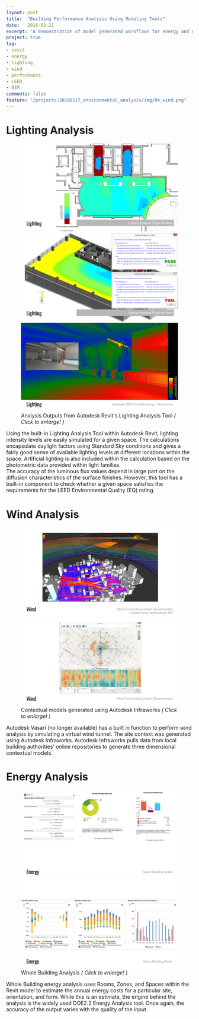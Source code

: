 ```yaml
---
layout: post
title:  "Building Performance Analysis Using Modeling Tools"
date:   2016-03-21
excerpt: "A demonstration of model generated workflows for energy and environmental analysis"
project: true
tag:
- revit 
- energy
- lighting
- wind
- performance
- LEED
- BIM
comments: false
feature: "/projects/20180117_environmental_analysis/img/04_wind.png"
---
```


# Lighting Analysis
<figure class="third">
<a href="/projects/20180117_environmental_analysis/img/01_lighting.png"><img src="/projects/20180117_environmental_analysis/img/01_lighting.png"></a>
<a href="/projects/20180117_environmental_analysis/img/02_lighting.png"><img src="/projects/20180117_environmental_analysis/img/02_lighting.png"></a>
<a href="/projects/20180117_environmental_analysis/img/03_lighting.png"><img src="/projects/20180117_environmental_analysis/img/03_lighting.png"></a>
<figurecaption>Analysis Outputs from Autodesk Revit's Lighting Analysis Tool <i>( Click to enlarge! )</i></figurecaption>
</figure>
Using the built-in Lighting Analysis Tool within Autodesk Revit, lighting intensity levels are easily simulated for a given space. The calculations encapsulate daylight factors using Standard Sky conditions and gives a fairly good sense of available lighting levels at different locations within the space. Artificial lighting is also included within the calculation based on the photometric data provided within light families.
<br />
The accuracy of the luminous flux values depend in large part on the diffusion characteristics of the surface finishes. However, this tool has a built-in component to check whether a given space satisfies the requirements for the LEED Environmental Quality (EQ) rating.

# Wind Analysis
<figure class="half">
<a href="/projects/20180117_environmental_analysis/img/04_wind.png"><img src="/projects/20180117_environmental_analysis/img/04_wind.png"></a>
<a href="/projects/20180117_environmental_analysis/img/05_wind.png"><img src="/projects/20180117_environmental_analysis/img/05_wind.png"></a>
<figurecaption>Contextual models generated using Autodesk Infraworks <i>( Click to enlarge! )</i></figurecaption>
</figure>
Autodesk Vasari (no longer available) has a built in function to perform wind analysis by simulating a virtual wind tunnel. The site context was generated using Autodesk Infraworks. Autodesk Infraworks pulls data from local building authorities' online repositories to generate three dimensional contextual models.

# Energy Analysis
<figure class="half">
<a href="/projects/20180117_environmental_analysis/img/06_energy.png"><img src="/projects/20180117_environmental_analysis/img/06_energy.png"></a>
<a href="/projects/20180117_environmental_analysis/img/07_energy.png"><img src="/projects/20180117_environmental_analysis/img/07_energy.png"></a>
<figurecaption>Whole Building Analysis <i>( Click to enlarge! )</i></figurecaption>
</figure>
Whole Building energy analysis uses Rooms, Zones, and Spaces within the Revit model to estimate the annual energy costs for a particular site, orientation, and form. While this is an estimate, the engine behind the analysis is the widely used DOE2.2 Energy Analysis tool. Once again, the accuracy of the output varies with the quality of the input.
